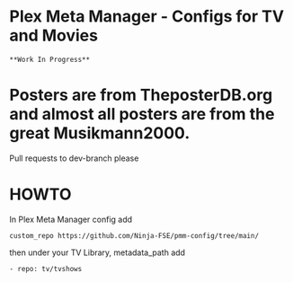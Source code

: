 # Plex Meta Manager - Configs for TV and Movies
```
**Work In Progress**
```

# Posters are from TheposterDB.org and almost all posters are from the great Musikmann2000.

Pull requests to dev-branch please


# HOWTO

In Plex Meta Manager config add

```custom_repo https://github.com/Ninja-FSE/pmm-config/tree/main/```

then under your TV Library, metadata_path add

```- repo: tv/tvshows```